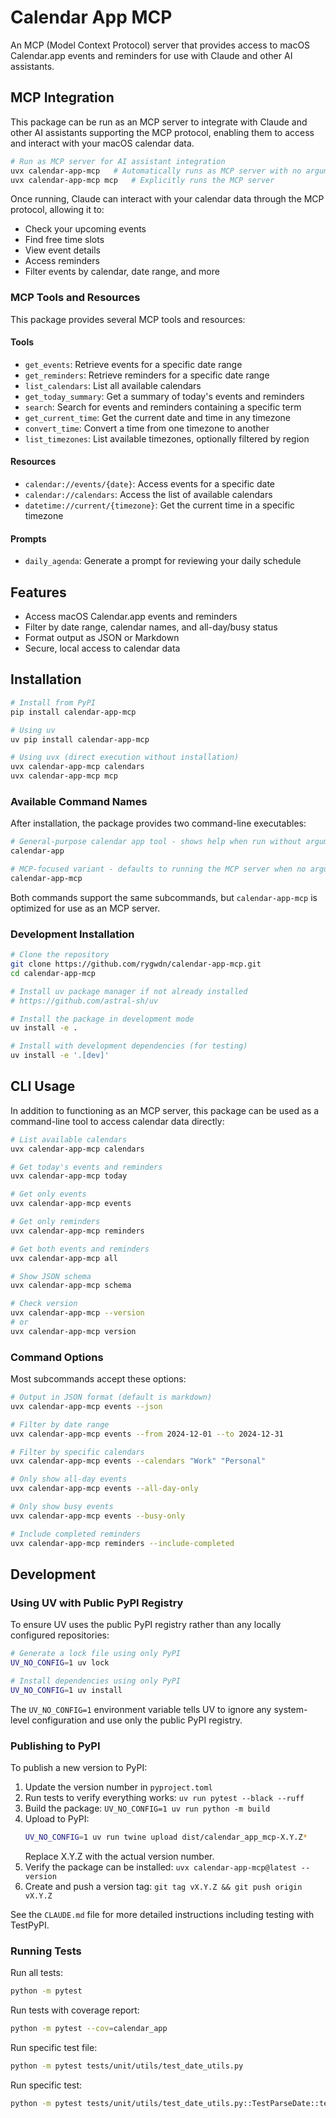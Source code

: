 # Calendar App MCP

An MCP (Model Context Protocol) server that provides access to macOS Calendar.app events and reminders for use with Claude and other AI assistants.

## MCP Integration

This package can be run as an MCP server to integrate with Claude and other AI assistants supporting the MCP protocol, enabling them to access and interact with your macOS calendar data.

```bash
# Run as MCP server for AI assistant integration
uvx calendar-app-mcp   # Automatically runs as MCP server with no arguments
uvx calendar-app-mcp mcp   # Explicitly runs the MCP server
```

Once running, Claude can interact with your calendar data through the MCP protocol, allowing it to:
- Check your upcoming events
- Find free time slots
- View event details
- Access reminders
- Filter events by calendar, date range, and more

### MCP Tools and Resources

This package provides several MCP tools and resources:

#### Tools
- `get_events`: Retrieve events for a specific date range
- `get_reminders`: Retrieve reminders for a specific date range
- `list_calendars`: List all available calendars
- `get_today_summary`: Get a summary of today's events and reminders
- `search`: Search for events and reminders containing a specific term
- `get_current_time`: Get the current date and time in any timezone
- `convert_time`: Convert a time from one timezone to another
- `list_timezones`: List available timezones, optionally filtered by region

#### Resources
- `calendar://events/{date}`: Access events for a specific date
- `calendar://calendars`: Access the list of available calendars
- `datetime://current/{timezone}`: Get the current time in a specific timezone

#### Prompts
- `daily_agenda`: Generate a prompt for reviewing your daily schedule

## Features

- Access macOS Calendar.app events and reminders
- Filter by date range, calendar names, and all-day/busy status
- Format output as JSON or Markdown
- Secure, local access to calendar data

## Installation

```bash
# Install from PyPI
pip install calendar-app-mcp

# Using uv
uv pip install calendar-app-mcp

# Using uvx (direct execution without installation)
uvx calendar-app-mcp calendars
uvx calendar-app-mcp mcp
```

### Available Command Names

After installation, the package provides two command-line executables:

```bash
# General-purpose calendar app tool - shows help when run without arguments
calendar-app

# MCP-focused variant - defaults to running the MCP server when no arguments are provided
calendar-app-mcp
```

Both commands support the same subcommands, but `calendar-app-mcp` is optimized for use as an MCP server.

### Development Installation

```bash
# Clone the repository
git clone https://github.com/rygwdn/calendar-app-mcp.git
cd calendar-app-mcp

# Install uv package manager if not already installed
# https://github.com/astral-sh/uv

# Install the package in development mode
uv install -e .

# Install with development dependencies (for testing)
uv install -e '.[dev]'
```

## CLI Usage

In addition to functioning as an MCP server, this package can be used as a command-line tool to access calendar data directly:

```bash
# List available calendars
uvx calendar-app-mcp calendars

# Get today's events and reminders
uvx calendar-app-mcp today

# Get only events
uvx calendar-app-mcp events

# Get only reminders
uvx calendar-app-mcp reminders

# Get both events and reminders
uvx calendar-app-mcp all

# Show JSON schema
uvx calendar-app-mcp schema

# Check version
uvx calendar-app-mcp --version
# or 
uvx calendar-app-mcp version
```

### Command Options

Most subcommands accept these options:

```bash
# Output in JSON format (default is markdown)
uvx calendar-app-mcp events --json

# Filter by date range
uvx calendar-app-mcp events --from 2024-12-01 --to 2024-12-31

# Filter by specific calendars
uvx calendar-app-mcp events --calendars "Work" "Personal"

# Only show all-day events
uvx calendar-app-mcp events --all-day-only

# Only show busy events
uvx calendar-app-mcp events --busy-only

# Include completed reminders
uvx calendar-app-mcp reminders --include-completed
```

## Development

### Using UV with Public PyPI Registry

To ensure UV uses the public PyPI registry rather than any locally configured repositories:

```bash
# Generate a lock file using only PyPI
UV_NO_CONFIG=1 uv lock

# Install dependencies using only PyPI
UV_NO_CONFIG=1 uv install
```

The `UV_NO_CONFIG=1` environment variable tells UV to ignore any system-level configuration and use only the public PyPI registry.

### Publishing to PyPI

To publish a new version to PyPI:

1. Update the version number in `pyproject.toml`
2. Run tests to verify everything works: `uv run pytest --black --ruff`
3. Build the package: `UV_NO_CONFIG=1 uv run python -m build`
4. Upload to PyPI:
   ```bash
   UV_NO_CONFIG=1 uv run twine upload dist/calendar_app_mcp-X.Y.Z*
   ```
   Replace X.Y.Z with the actual version number.
5. Verify the package can be installed: `uvx calendar-app-mcp@latest --version`
6. Create and push a version tag: `git tag vX.Y.Z && git push origin vX.Y.Z`

See the `CLAUDE.md` file for more detailed instructions including testing with TestPyPI.

### Running Tests

Run all tests:
```bash
python -m pytest
```

Run tests with coverage report:
```bash
python -m pytest --cov=calendar_app
```

Run specific test file:
```bash
python -m pytest tests/unit/utils/test_date_utils.py
```

Run specific test:
```bash
python -m pytest tests/unit/utils/test_date_utils.py::TestParseDate::test_valid_date
```
